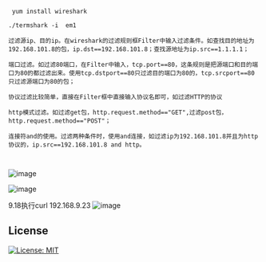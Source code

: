[twitter-follow-url]: https://twitter.com/intent/follow?screen_name=termshark
[twitter-follow-img]: https://img.shields.io/twitter/follow/termshark.svg?style=social&label=Follow

```
 yum install wireshark
 
./termshark -i  em1

过滤源ip、目的ip。在wireshark的过滤规则框Filter中输入过滤条件。如查找目的地址为192.168.101.8的包，ip.dst==192.168.101.8；查找源地址为ip.src==1.1.1.1；

端口过滤。如过滤80端口，在Filter中输入，tcp.port==80，这条规则是把源端口和目的端口为80的都过滤出来。使用tcp.dstport==80只过滤目的端口为80的，tcp.srcport==80只过滤源端口为80的包；

协议过滤比较简单，直接在Filter框中直接输入协议名即可，如过滤HTTP的协议

http模式过滤。如过滤get包，http.request.method=="GET",过滤post包，http.request.method=="POST"；

连接符and的使用。过滤两种条件时，使用and连接，如过滤ip为192.168.101.8并且为http协议的，ip.src==192.168.101.8 and http。



```


![image](https://user-images.githubusercontent.com/29120060/169751638-9ed5a7f6-ea14-457a-9be3-4334159dce7b.png)

![image](https://user-images.githubusercontent.com/29120060/169751919-0d94f892-ab71-4865-8424-fc950a489599.png)

9.18执行curl 192.168.9.23
![image](https://user-images.githubusercontent.com/29120060/178100695-0a63f4de-914a-4dd8-b4ff-e577f59a875e.png)




## License

[![License: MIT](https://img.shields.io/github/license/gcla/termshark.svg?color=yellow)](LICENSE)
